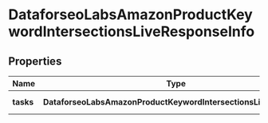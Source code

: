 # DataforseoLabsAmazonProductKeywordIntersectionsLiveResponseInfo

## Properties

| Name | Type | Description | Notes |
|------------ | ------------- | ------------- | -------------|
**tasks** | **DataforseoLabsAmazonProductKeywordIntersectionsLiveTaskInfo[]** | array of tasks |[optional]|